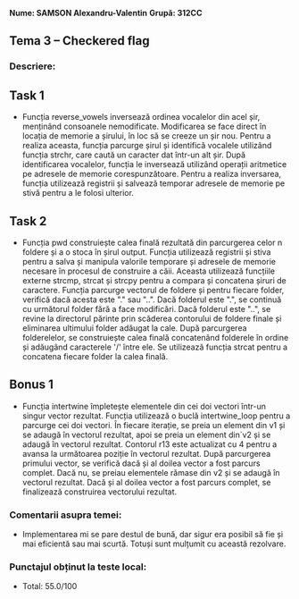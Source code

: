 **Nume: SAMSON Alexandru-Valentin**
**Grupă: 312CC**


## Tema 3 – Checkered flag


### Descriere:

## Task 1

* Funcția reverse_vowels inversează ordinea vocalelor din acel șir, menținând
consoanele nemodificate. Modificarea se face direct în locația de memorie a
șirului, în loc să se creeze un șir nou. Pentru a realiza aceasta, funcția
parcurge șirul și identifică vocalele utilizând funcția strchr, care caută un
caracter dat într-un alt șir. După identificarea vocalelor, funcția le
inversează utilizând operații aritmetice pe adresele de memorie corespunzătoare.
Pentru a realiza inversarea, funcția utilizează registrii și salvează temporar
adresele de memorie pe stivă pentru a le folosi ulterior.

## Task 2

* Funcția pwd construiește calea finală rezultată din parcurgerea celor n
foldere și a o stoca în șirul output. Funcția utilizează registrii și stiva
pentru a salva și manipula valorile temporare și adresele de memorie necesare în
procesul de construire a căii. Aceasta utilizează funcțiile externe strcmp,
strcat și strcpy pentru a compara și concatena șiruri de caractere.
Funcția parcurge vectorul de foldere și pentru fiecare folder, verifică dacă
acesta este "." sau "..". Dacă folderul este ".", se continuă cu următorul
folder fără a face modificări. Dacă folderul este "..", se revine la directorul
părinte prin scăderea contorului de foldere finale și eliminarea ultimului
folder adăugat la cale. După parcurgerea folderelelor, se construiește calea
finală concatenând folderele în ordine și adăugând caracterele '/' între ele.
Se utilizează funcția strcat pentru a concatena fiecare folder la calea finală.

## Bonus 1

* Funcția intertwine împletește elementele din cei doi vectori într-un singur
vector rezultat. Funcția utilizează o buclă intertwine_loop pentru a parcurge
cei doi vectori. În fiecare iterație, se preia un element din v1 și se adaugă în
vectorul rezultat, apoi se preia un element din`v2 și se adaugă în vectorul
rezultat. Contorul r13 este actualizat cu 4 pentru a avansa la următoarea
poziție în vectorul rezultat. După parcurgerea primului vector, se verifică dacă
și al doilea vector a fost parcurs complet. Dacă nu, se preiau elementele rămase
din v2 și se adaugă în vectorul rezultat. Dacă și al doilea vector a fost
parcurs complet, se finalizează construirea vectorului rezultat. 

### Comentarii asupra temei:

* Implementarea mi se pare destul de bună, dar sigur era posibil să fie și mai
eficientă sau mai scurtă. Totuși sunt mulțumit cu această rezolvare.

### Punctajul obținut la teste local:

* Total: 55.0/100
